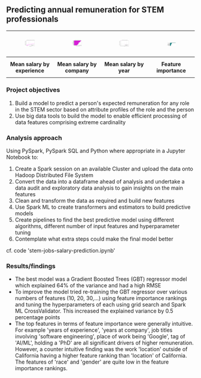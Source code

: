 ## Predicting annual remuneration for STEM professionals

<table style="width: 100%; table-layout: fixed; border-collapse: collapse; text-align: center;">
  <tr>
    <td style="width: 25%; padding: 10px;">
      <figure>
        <img src="images/STEM1.png" style="width: 100%; max-width: 200px; height: auto;" alt="STEM1">
      </figure>
    </td>
    <td style="width: 25%; padding: 10px;">
      <figure>
        <img src="images/STEM3.png" style="width: 100%; max-width: 200px; height: auto;" alt="STEM3">
      </figure>
    </td>
    <td style="width: 25%; padding: 10px;">
      <figure>
        <img src="images/STEM2.png" style="width: 100%; max-width: 200px; height: auto;" alt="STEM2">
      </figure>
    </td>
    <td style="width: 25%; padding: 10px;">
      <figure>
        <img src="images/STEM4.png" style="width: 100%; max-width: 200px; height: auto;" alt="STEM4">
      </figure>
    </td>
  </tr>
  <tr>
    <th style="width: 25%;">Mean salary by experience</th>
    <th style="width: 25%; padding: 10px;">Mean salary by company</th>
    <th style="width: 25%; padding: 10px;">Mean salary by year</th>
    <th style="width: 25%; padding: 10px;">Feature importance</th>
  </tr>
</table>

### Project objectives

1. Build a model to predict a person's expected remuneration for any role in the STEM sector based on attribute profiles of the role and the person
2. Use big data tools to build the model to enable efficient processing of data features comprising extreme cardinality
  
### Analysis approach

Using PySpark, PySpark SQL and Python where appropriate in a Jupyter Notebook to:
1. Create a Spark session on an available Cluster and upload the data onto Hadoop Distributed File System
2. Convert the data into a dataframe ahead of analysis and undertake a data audit and exploratory data analysis to gain insights on the main features
3. Clean and transform the data as required and build new features
4. Use Spark ML to create transformers and estimators to build predictive models
5. Create pipelines to find the best predictive model using different algorithms, different number of input features and hyperparameter tuning
6. Contemplate what extra steps could make the final model better

cf. code 'stem-jobs-salary-prediction.ipynb'

### Results/findings

- The best model was a Gradient Boosted Trees (GBT) regressor model which explained 64% of the variance and had a high RMSE
- To improve the model tried re-training the GBT regressor over various numbers of features (10, 20, 30,...) using feature importance rankings and tuning the hyperparameters of each using grid search and Spark ML CrossValidator. This increased the explained variance by 0.5 percentage points
- The top features in terms of feature importance were generally intuitive. For example 'years of experience', 'years at company', job titles involving 'software engineering', place of work being 'Google', tag of 'AI/ML', holding a 'PhD' are all significant drivers of higher remuneration. However, a counter intuitive finding was the work 'location' outside of California having a higher feature ranking than 'location' of California. The features of 'race' and 'gender' are quite low in the feature importance rankings.

